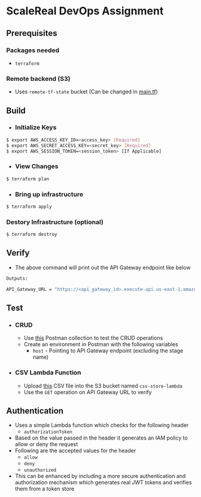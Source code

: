 # ScaleReal DevOps Assignment

## Prerequisites

### Packages needed
- `terraform`

### Remote backend (S3)
- Uses `remote-tf-state` bucket (Can be changed in [main.tf](main.tf))

## Build

- ### Initialize Keys
```bash
$ export AWS_ACCESS_KEY_ID=<access_key> [Required]
$ export AWS_SECRET_ACCESS_KEY=<secret_key> [Required]
$ export AWS_SESSION_TOKEN=<session_token> [If Applicable]
```

- ### View Changes
```bash
$ terraform plan
```

- ### Bring up infrastructure
```bash
$ terraform apply
```

### Destory Infrastructure (optional)
```bash
$ terraform destroy
```

## Verify
- The above command will print out the API Gateway endpoint like below
```bash
Outputs:

API_Gateway_URL = "https://<api_gateway_id>.execute-api.us-east-1.amazonaws.com/<stage_name>"
```

## Test
- ### CRUD
    - Use [this](https://pranay.wtf/scalereal/ScaleReal_DevOps.postman_collection.json) Postman collection to test the CRUD operations
    - Create an environment in Postman with the following variables
        - `host` - Pointing to API Gateway endpoint (excluding the stage name)
- ### CSV Lambda Function
    - Upload [this](https://pranay.wtf/scalereal/lambda-test.csv) CSV file into the S3 bucket named `csv-store-lambda`
    - Use the `GET` operation on API Gateway URL to verify

## Authentication
- Uses a simple Lambda function which checks for the following header
    - `authorizationToken`
- Based on the value passed in the header it generates an IAM policy to allow or deny the request
- Following are the accepted values for the header
    - `allow`
    - `deny`
    - `unauthorized`
- This can be enhanced by including a more secure authentication and authorization mechanism which generates real JWT tokens and verifies them from a token store